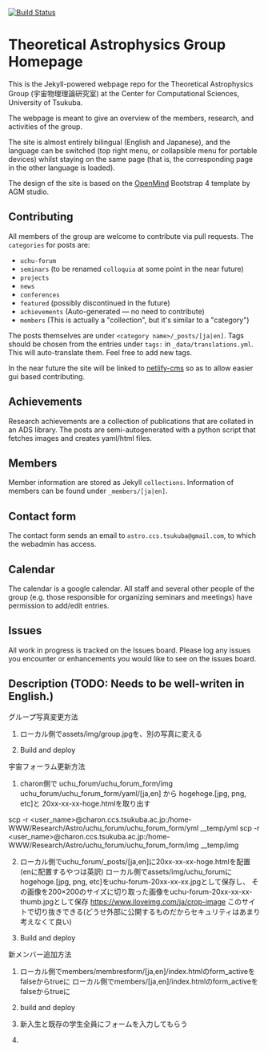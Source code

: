 [![Build Status](https://travis-ci.org/TheoreticalAstrophysicsGroup/TheoreticalAstrophysicsGroup.github.io.svg?branch=source)](https://travis-ci.org/TheoreticalAstrophysicsGroup/TheoreticalAstrophysicsGroup.github.io)

# Theoretical Astrophysics Group Homepage

This is the Jekyll-powered webpage repo for the Theoretical Astrophysics Group (宇宙物理理論研究室) at the Center for Computational Sciences, University of Tsukuba.

The webpage is meant to give an overview of the members, research, and activities of the group.

The site is almost entirely bilingual (English and Japanese), and the language can be switched (top right menu, or collapsible menu for portable devices) whilst staying on the same page (that is, the corresponding page in the other language is loaded).

The design of the site is based on the [OpenMind](https://wrapbootstrap.com/theme/open-mind-customizable-template-WB0410L74) Bootstrap 4 template by AGM studio.

## Contributing

All members of the group are welcome to contribute via pull requests. The `categories` for posts are:

* `uchu-forum`
* `seminars`  (to be renamed `colloquia` at some point in the near future)
* `projects`
* `news`
* `conferences`
* `featured`  (possibly discontinued in the future)
* `achievements` (Auto-generated ― no need to contribute)
* `members`  (This is actually a "collection", but it's similar to a "category")

The posts themselves are under `<category name>/_posts/[ja|en]`. Tags should be chosen from the entries under `tags:` in `_data/translations.yml`. This will auto-translate them. Feel free to add new tags.

In the near future the site will be linked to [netlify-cms](https://www.netlifycms.org/) so as to allow easier gui based contributing.

## Achievements

Research achievements are a collection of publications that are collated in an ADS library. The posts are semi-autogenerated with a python script that fetches images and creates yaml/html files.

## Members

Member information are stored as Jekyll `collections`. Information of members can be found under `_members/[ja|en]`.

## Contact form

The contact form sends an email to `astro.ccs.tsukuba@gmail.com`, to which the webadmin has access.

## Calendar

The calendar is a google calendar. All staff and several other people of the group (e.g. those responsible for organizing seminars and meetings) have permission to add/edit entries.

## Issues

All work in progress is tracked on the Issues board. Please log any issues you encounter or enhancements you would like to see on the issues board.

## Description (TODO: Needs to be well-writen in English.)
グループ写真変更方法
1. ローカル側でassets/img/group.jpgを、別の写真に変える

2. Build and deploy

宇宙フォーラム更新方法
1. charon側で
uchu_forum/uchu_forum_form/img
uchu_forum/uchu_forum_form/yaml/[ja,en]
から
hogehoge.[jpg, png, etc]と
20xx-xx-xx-hoge.htmlを取り出す

scp -r <user_name>@charon.ccs.tsukuba.ac.jp:/home-WWW/Research/Astro/uchu_forum/uchu_forum_form/yml __temp/yml
scp -r <user_name>@charon.ccs.tsukuba.ac.jp:/home-WWW/Research/Astro/uchu_forum/uchu_forum_form/img __temp/img

2.  ローカル側でuchu_forum/_posts/[ja,en]に20xx-xx-xx-hoge.htmlを配置(enに配置するやつは英訳)
ローカル側でassets/img/uchu_forumにhogehoge.[jpg, png, etc]をuchu-forum-20xx-xx-xx.jpgとして保存し、
その画像を200×200のサイズに切り取った画像をuchu-forum-20xx-xx-xx-thumb.jpgとして保存
https://www.iloveimg.com/ja/crop-image
このサイトで切り抜きできる(どうせ外部に公開するものだからセキュリティはあまり考えなくて良い)

3. Build and deploy

新メンバー追加方法

1. ローカル側でmembers/membresform/[ja,en]/index.htmlのform_activeをfalseからtrueに
ローカル側でmembers/[ja,en]/index.htmlのform_activeをfalseからtrueに

2. build and deploy

3. 新入生と既存の学生全員にフォームを入力してもらう

4. 
